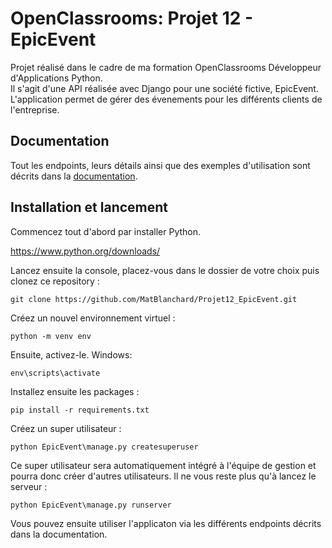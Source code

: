 # OpenClassrooms: Projet 12 - EpicEvent
Projet réalisé dans le cadre de ma formation OpenClassrooms Développeur d'Applications Python.  
Il s'agit d'une API réalisée avec Django pour une société fictive, EpicEvent.  
L'application permet de gérer des évenements pour les différents clients de l'entreprise.
## Documentation
Tout les endpoints, leurs détails ainsi que des exemples d'utilisation sont décrits dans la [documentation](https://documenter.getpostman.com/view/25251122/2s93CLtEDY).
## Installation et lancement
Commencez tout d'abord par installer Python.

https://www.python.org/downloads/

Lancez ensuite la console, placez-vous dans le dossier de votre choix puis clonez ce repository :
```
git clone https://github.com/MatBlanchard/Projet12_EpicEvent.git
```
Créez un nouvel environnement virtuel :
```
python -m venv env
```
Ensuite, activez-le.
Windows:
```
env\scripts\activate
```
Installez ensuite les packages :
```
pip install -r requirements.txt
```
Créez un super utilisateur :
```
python EpicEvent\manage.py createsuperuser
```
Ce super utilisateur sera automatiquement intégré à l'équipe de gestion et pourra donc créer d'autres utilisateurs.
Il ne vous reste plus qu'à lancez le serveur : 
```
python EpicEvent\manage.py runserver
```
Vous pouvez ensuite utiliser l'applicaton via les différents endpoints décrits dans la documentation.